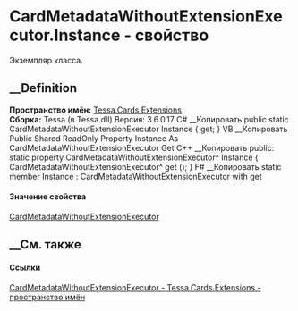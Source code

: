 # CardMetadataWithoutExtensionExecutor.Instance - свойство
Экземпляр класса.
##  __Definition
 **Пространство имён:** [Tessa.Cards.Extensions](N_Tessa_Cards_Extensions.htm)  
 **Сборка:** Tessa (в Tessa.dll) Версия: 3.6.0.17
C# __Копировать
     public static CardMetadataWithoutExtensionExecutor Instance { get; }
VB __Копировать
     Public Shared ReadOnly Property Instance As CardMetadataWithoutExtensionExecutor
    	Get
C++ __Копировать
     public:
    static property CardMetadataWithoutExtensionExecutor^ Instance {
    	CardMetadataWithoutExtensionExecutor^ get ();
    }
F# __Копировать
     static member Instance : CardMetadataWithoutExtensionExecutor with get
#### Значение свойства
[CardMetadataWithoutExtensionExecutor](T_Tessa_Cards_Extensions_CardMetadataWithoutExtensionExecutor.htm)
##  __См. также
#### Ссылки
[CardMetadataWithoutExtensionExecutor -
](T_Tessa_Cards_Extensions_CardMetadataWithoutExtensionExecutor.htm)
[Tessa.Cards.Extensions - пространство имён](N_Tessa_Cards_Extensions.htm)
